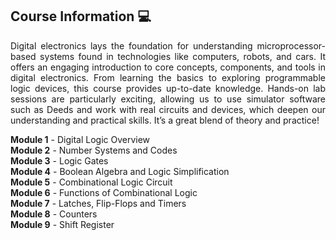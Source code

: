 ## Course Information 💻

<p align="justify">
Digital electronics lays the foundation for understanding microprocessor-based systems found in technologies like computers, robots, and cars. It offers an engaging introduction to core concepts, components, and tools in digital electronics. From learning the basics to exploring programmable logic devices, this course provides up-to-date knowledge. Hands-on lab sessions are particularly exciting, allowing us to use simulator software such as Deeds and work with real circuits and devices, which deepen our understanding and practical skills. It’s a great blend of theory and practice!

**Module 1** - Digital Logic Overview <br>
**Module 2** - Number Systems and Codes <br>
**Module 3** - Logic Gates <br>
**Module 4** - Boolean Algebra and Logic Simplification <br>
**Module 5** - Combinational Logic Circuit <br>
**Module 6** - Functions of Combinational Logic <br>
**Module 7** - Latches, Flip-Flops and Timers <br>
**Module 8** - Counters <br>
**Module 9** - Shift Register <br>
